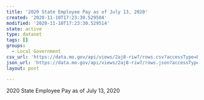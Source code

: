 ```yaml
---
title: '2020 State Employee Pay as of July 13, 2020'
created: '2020-11-10T17:23:30.529504'
modified: '2020-11-10T17:23:30.529514'
state: active
type: dataset
tags: []
groups:
  - Local Government
csv_url: 'https://data.mo.gov/api/views/2aj8-riw7/rows.csv?accessType=DOWNLOAD'
json_url: 'https://data.mo.gov/api/views/2aj8-riw7/rows.json?accessType=DOWNLOAD'
layout: post

---
```

2020 State Employee Pay as of July 13, 2020
